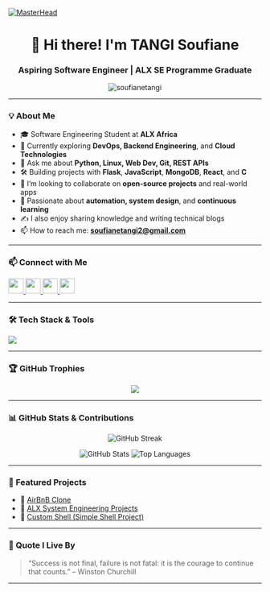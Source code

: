 [![MasterHead](https://user-images.githubusercontent.com/95478989/198955082-6e78ebb5-e1e4-49f9-8d32-6e5af3984dcd.gif)](https://BigGtpoint.io)

<h1 align="center">👋 Hi there! I'm TANGI Soufiane</h1>
<h3 align="center">Aspiring Software Engineer | ALX SE Programme Graduate</h3>

<p align="center">
  <img src="https://komarev.com/ghpvc/?username=soufianetangi&label=Profile%20views&color=0e75b6&style=flat" alt="soufianetangi" />
</p>

---

### 💡 About Me

- 🎓 Software Engineering Student at **ALX Africa**
- 🌱 Currently exploring **DevOps, Backend Engineering**, and **Cloud Technologies**
- 💬 Ask me about **Python, Linux, Web Dev, Git, REST APIs**
- 🛠️ Building projects with **Flask**, **JavaScript**, **MongoDB**, **React**, and **C**
- 👯 I’m looking to collaborate on **open-source projects** and real-world apps
- 🧠 Passionate about **automation, system design**, and **continuous learning**
- ✍️ I also enjoy sharing knowledge and writing technical blogs
- 📫 How to reach me: **soufianetangi2@gmail.com**

---

### 📫 Connect with Me

<p align="left">
  <a href="https://linkedin.com/in/soufiane-tangi-239307237" target="_blank">
    <img src="https://skillicons.dev/icons?i=linkedin" height="30" />
  </a>
  <a href="https://fb.com/soufiane.tangi.37" target="_blank">
    <img src="https://skillicons.dev/icons?i=facebook" height="30" />
  </a>
  <a href="https://instagram.com/soufiane_tangi" target="_blank">
    <img src="https://skillicons.dev/icons?i=instagram" height="30" />
  </a>
  <a href="https://discord.com/users/Fianso#3523" target="_blank">
    <img src="https://skillicons.dev/icons?i=discord" height="30" />
  </a>
</p>

---

### 🛠️ Tech Stack & Tools

<p align="left">
  <img src="https://skillicons.dev/icons?i=html,css,bootstrap,js,react,python,flask,c,git,linux,bash,mongodb,nodejs,express,nginx" />
</p>

---

### 🏆 GitHub Trophies

<p align="center">
  <img src="https://github-profile-trophy.vercel.app/?username=soufianetangi&theme=monokai&no-frame=true&no-bg=true&margin-w=4" />
</p>

---

### 📊 GitHub Stats & Contributions

<p align="center">
  <img src="https://github-readme-streak-stats.herokuapp.com/?user=soufianetangi&theme=dark&mode=weekly" alt="GitHub Streak" />
</p>

<p align="center">
  <img src="https://github-readme-stats.vercel.app/api?username=soufianetangi&show_icons=true&theme=radical" alt="GitHub Stats" />
  <img src="https://github-readme-stats.vercel.app/api/top-langs/?username=soufianetangi&layout=compact&theme=radical" alt="Top Languages" />
</p>

---

### 📁 Featured Projects

- 🔗 [AirBnB Clone](https://github.com/soufianetangi/AirBnB_clone_v2)
- 🔗 [ALX System Engineering Projects](https://github.com/soufianetangi/alx-system_engineering-devops)
- 🔗 [Custom Shell (Simple Shell Project)](https://github.com/soufianetangi/simple_shell)

---

### 📌 Quote I Live By

> “Success is not final, failure is not fatal: it is the courage to continue that counts.” – Winston Churchill

---

